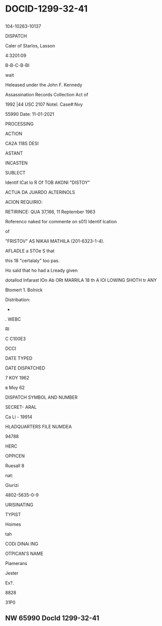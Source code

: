 # DOCID-1299-32-41

##
104-10263-10137

DISPATCH

Caler of Starlos, Lasson

4:3201:09

B-B-C-B-BI

wait

Heleased under the John F. Kennedy

Assassination Records Collection Act of

1992 |44 USC 2107 Notel. Case#:Nvy

55990 Date: 11-01-2021

PROCESSING

ACTION

CA2A 118S DESI

ASTANT

INCASTEN

SUBLECT

Identif ICat Io R Of TOB AKONI "DISTOY"

ACTUA DA JUARDO ALTERINOLS

ACION REQUIRIO:

RETIRINCE: QUA 37,166, 11 Reptember 1963

Roferenco naked for commente on s01) Identif Ication

of

"FRISTOV" AS NIKAII MATHILA (201-6323-1-4).

AFLADLE a STOe S that

this 18 "certalaly" too pas.

Ho sald that ho had a Lready given

dotallod Infarast IOn Ab ORt MARRILA 18 th A IOl LOWING SHOTH tr ANY

Btomert 1. Bolnick

Distribation:

-

. WEBC

RI

C C100E3

DCCI

DATE TYPED

DATE DISPATCHED

7 KOY 1962

в Moy 62

DISPATCH SYMBOL AND NUMBER

SECRET- ARAL

Ca Li - 19914

HLADQUARTERS FILE NUMDEA

94788

HERC

OPPICEN

Ruesall 8

nat:

Giurizi

4802-5635-0-9

URISINATING

TYPIST

Hoimes

tah

CODi DINAi ING

OTPICAN'S NAME

Piamerans

Jester

Ex?.

8828

31P0

NW 65990 Docld 1299-32-41
---

